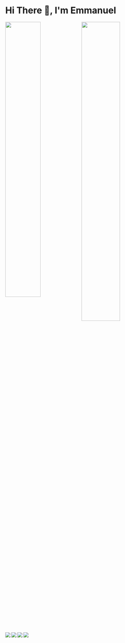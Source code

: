 # Hi There 👋, I'm Emmanuel

<img align="left" width="47%" src="https://github-readme-stats.vercel.app/api?username=Phalcin&show_icons=true&theme=radical" />

<img align="left" width="49%"  src="https://github-readme-stats.vercel.app/api/top-langs/?username=anuraghazra&layout=compact" />


<p><img align="left"  src="https://img.shields.io/badge/html5-%23E34F26.svg?style=for-the-badge&logo=html5&logoColor=white" /></p>

<p><img align="left"  src="https://img.shields.io/badge/css3-%231572B6.svg?style=for-the-badge&logo=css3&logoColor=white" /></p>

<p><img  align="left" src="https://img.shields.io/badge/SASS-hotpink.svg?style=for-the-badge&logo=SASS&logoColor=white" /></p>

<p><img  src="https://img.shields.io/badge/javascript-%23323330.svg?style=for-the-badge&logo=javascript&logoColor=%23F7DF1E" /></p>



 
